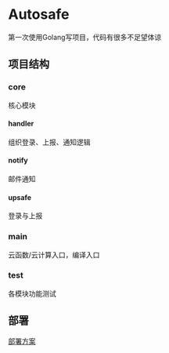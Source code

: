 # Autosafe

第一次使用Golang写项目，代码有很多不足望体谅

## 项目结构

### core

核心模块

#### handler

组织登录、上报、通知逻辑

#### notify

邮件通知

#### upsafe

登录与上报

### main

云函数/云计算入口，编译入口

### test

各模块功能测试

## 部署
[部署方案](https://www.cnblogs.com/kamisora/articles/15522951.html)
